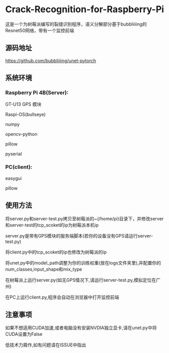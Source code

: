 # Crack-Recognition-for-Raspberry-Pi
这是一个为树莓派编写的裂缝识别程序，语义分解部分基于bubbliiiing的Resnet50网络，带有一个监控前端
## 源码地址
https://github.com/bubbliiiing/unet-pytorch
## 系统环境
### Raspberry Pi 4B(Server):
GT-U13 GPS 模块

Raspi-OS(bullseye)

numpy

opencv-python

pillow

pyserial

### PC(client):
easygui

pillow

## 使用方法
将server.py和server-test.py拷贝至树莓派的~(/home/pi)目录下，并修改server和server-test的tcp_scoket的ip为树莓派本机ip

server.py是带有GPS模块的服务端脚本(若你的设备没有GPS请运行server-test.py)

将client.py中的tcp_scoket的ip也修改为树莓派的ip

将unet.py中的model_path调整为你的训练权重(放在logs文件夹里),并配置你的num_classes,input_shape和mix_type

在树莓派上运行server.py(如无GPS情况下,请运行server-test.py,模拟定位在广州)

在PC上运行client.py,程序会自动在浏览器中打开监控前端

## 注意事项

如果不想适用CUDA加速,或者电脑没有安装NVDIA独立显卡,请在unet.py中将CUDA设置为False

低技术力屑作,如有问题请在ISSUE中指出
